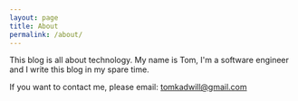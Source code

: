 ```yaml
---
layout: page
title: About
permalink: /about/
---
```


This blog is all about technology. My name is Tom, I'm a software engineer and I write this blog in my spare time.

If you want to contact me, please email: tomkadwill@gmail.com
